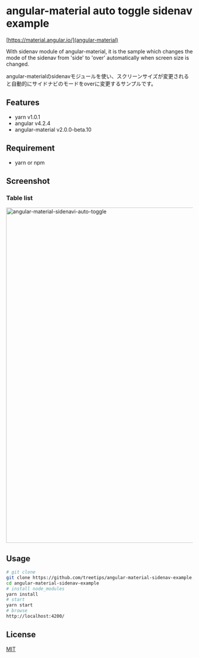 # angular-material auto toggle sidenav example

[https://material.angular.io/](angular-material)

With sidenav module of angular-material, it is the sample which changes the mode of the sidenav from 'side' to 'over' automatically when screen size is changed.

angular-materialのsidenavモジュールを使い、スクリーンサイズが変更されると自動的にサイドナビのモードをoverに変更するサンプルです。

## Features

- yarn v1.0.1
- angular v4.2.4
- angular-material v2.0.0-beta.10

## Requirement

- yarn or npm

## Screenshot

### Table list

<img width="905" alt="angular-material-sidenavi-auto-toggle" src="https://user-images.githubusercontent.com/12574048/30528211-bf3c32c2-9c6b-11e7-97f0-10494ab6ae86.gif">

## Usage

```bash
# git clone
git clone https://github.com/treetips/angular-material-sidenav-example.git
cd angular-material-sidenav-example
# install node_modules
yarn install
# start
yarn start
# browse
http://localhost:4200/
```

## License

[MIT](http://b4b4r07.mit-license.org)
